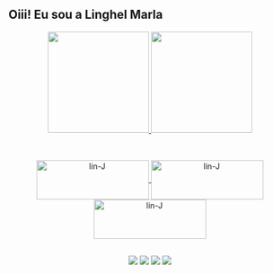  
## Oiii! Eu sou a Linghel Marla
<div align="center">
  <a href="https://github.com/linghelmarla">
  <img height="180em" src="https://github-readme-stats.vercel.app/api?username=linghelmarla&show_icons=false&theme=synthwave&include_all_commits=false&count_private=true"/>
  <img height="180em" src="https://github-readme-stats.vercel.app/api/top-langs/?username=linghelmarla&layout=compact&langs_count=7&theme=synthwave"/>


  ##
   
   <div style="display: inline_block"><br>
  <img align="center" alt="lin-J" height="70" width="200" src="https://img.shields.io/badge/Java-pink?style=for-the-badge&logo=java&logoColor=purple">
    <img align="center" alt="lin-J" height="70" width="200" src="https://img.shields.io/badge/MySQL-pink?style=for-the-badge&logo=MySQL&logoColor=purple">
     <img align="center" alt="lin-J" height="70" width="200" src="https://img.shields.io/badge/spring-pink?style=for-the-badge&logo=spring&logoColor=purple">
    
##
    
<div> 
  
  <a href="https://instagram.com/marlalinghel" target="_blank"><img src="https://img.shields.io/badge/-Instagram-%23E4405F?style=for-the-badge&logo=instagram&logoColor=white" target="_blank"></a>
 <a href="https://discord.gg/x9kKaAYg" target="_blank"><img src="https://img.shields.io/badge/Discord-7289DA?style=for-the-badge&logo=discord&logoColor=white" target="_blank"></a> 
  <a href = "mailto:linghel.marlacms@gmail.com"><img src="https://img.shields.io/badge/-Gmail-%23333?style=for-the-badge&logo=gmail&logoColor=white" target="_blank"></a>
  <a href="https://www.linkedin.com/in/linghelmarla" target="_blank"><img src="https://img.shields.io/badge/-LinkedIn-%230077B5?style=for-the-badge&logo=linkedin&logoColor=white" target="_blank"></a> 
 
 
 
</div>
